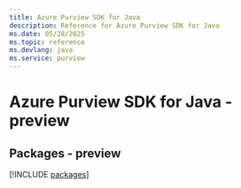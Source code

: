 ```yaml
---
title: Azure Purview SDK for Java
description: Reference for Azure Purview SDK for Java
ms.date: 05/28/2025
ms.topic: reference
ms.devlang: java
ms.service: purview
---
```

# Azure Purview SDK for Java - preview
## Packages - preview
[!INCLUDE [packages](purview-index.md)]